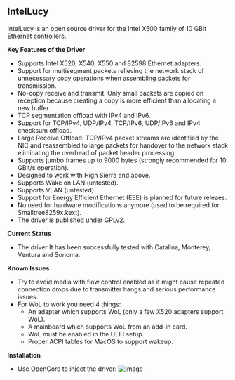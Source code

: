 ## IntelLucy
IntelLucy is an open source driver for the Intel X500 family of 10 GBit Ethernet controllers.
 
**Key Features of the Driver**
- Supports Intel X520, X540, X550 and 82598 Ethernet adapters.
- Support for multisegment packets relieving the network stack of unnecessary copy operations when assembling packets for transmission.
- No-copy receive and transmit. Only small packets are copied on reception because creating a copy is more efficient than allocating a new buffer.
- TCP segmentation offload with IPv4 and IPv6.
- Support for TCP/IPv4, UDP/IPv4, TCP/IPv6, UDP/IPv6 and IPv4 checksum offload.
- Large Receive Offload: TCP/IPv4 packet streams are identified by the NIC and reassembled to large packets for handover to the network stack eliminating the overhead of packet header processing.
- Supports jumbo frames up to 9000 bytes (strongly recommended for 10 GBit/s operation).
- Designed to work with High Sierra and above.
- Supports Wake on LAN (untested).
- Supports VLAN (untested).
- Support for Energy Efficient Ethernet (EEE) is planned for future releaes.
- No need for hardware modifications anymore (used to be required for Smalltree8259x.kext). 
- The driver is published under GPLv2.
 
**Current Status**
- The driver It has been successfully tested with Catalina, Monterey, Ventura and Sonoma.
 
**Known Issues**
- Try to avoid media with flow control enabled as it might cause repeated connection drops due to transmitter hangs and serious performance issues.
- For WoL to work you need 4 things:
  - An adapter which supports WoL (only a few X520 adapters support WoL).
  - A mainboard which supports WoL from an add-in card.
  - WoL must be enabled in the UEFI setup.
  - Proper ACPI tables for MacOS to support wakeup.

**Installation**
- Use OpenCore to inject the driver:
![image](https://github.com/Mieze/IntelLucy/assets/4229650/247aec7d-200b-450f-b745-fb84b0de273f)
